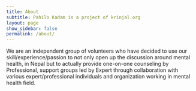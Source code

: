 ```yaml
---
title: About
subtitle: Pahilo Kadam is a project of krinjal.org
layout: page
show_sidebar: false
permalink: /about/
---
```


We are an independent group of volunteers who have decided to use our skill/experience/passion to not only open up the discussion around mental health, in Nepal but to actually provide one-on-one counseling by Professional, support groups led by Expert through collaboration with various expert/professional individuals and organization working in mental health field.
